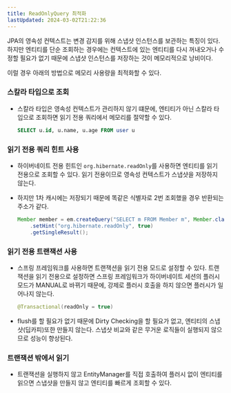 ```yaml
---
title: ReadOnlyQuery 최적화
lastUpdated: 2024-03-02T21:22:36
---
```


JPA의 영속성 컨텍스트는 변경 감지를 위해 스냅샷 인스턴스를 보관하는 특징이 있다. 하지만 엔티티를 단순 조회하는 경우에는 컨텍스트에 있는 엔티티를 다시 꺼내오거나 수정할 필요가 없기 때문에 스냅샷 인스턴스를 저장하는 것이 메모리적으로 낭비이다.

이럴 경우 아래의 방법으로 메모리 사용량을 최적화할 수 있다.

### 스칼라 타입으로 조회

- 스칼라 타입은 영속성 컨텍스트가 관리하지 않기 떄문에, 엔티티가 아닌 스칼라 타입으로 조회하면 읽기 전용 쿼리에서 메모리를 절약할 수 있다.

    ```sql
    SELECT u.id, u.name, u.age FROM user u
    ```

### 읽기 전용 쿼리 힌트 사용

- 하이버네이트 전용 힌트인 `org.hibernate.readOnly`를 사용하면 엔티티를 읽기 전용으로 조회할 수 있다. 읽기 전용이므로 영속성 컨텍스트가 스냅샷을 저장하지 않는다.

- 하지만 1차 캐시에는 저장되기 때문에 똑같은 식별자로 2번 조회했을 경우 반환되는 주소가 같다.

    ```java
    Member member = em.createQuery("SELECT m FROM Member m", Member.class)
        .setHint("org.hibernate.readOnly", true)
        .getSingleResult();
    ```

### 읽기 전용 트랜잭션 사용

- 스프링 프레임워크를 사용하면 트랜잭션을 읽기 전용 모드로 설정할 수 있다. 트랜잭션을 읽기 전용으로 설정하면 스프링 프레임워크가 하이버네이트 세션의 플러시 모드가 MANUAL로 바뀌기 때문에, 강제로 플러시 호출을 하지 않으면 플러시가 일어나지 않는다.

    ```java
    @Transactional(readOnly = true)
    ```

- flush를 할 필요가 없기 때문에 Dirty Checking을 할 필요가 없고, 엔티티의 스냅샷(딥카피)또한 만들지 않는다. 스냅샷 비교와 같은 무거운 로직들이 실행되지 않으므로 성능이 향상된다.

### 트랜잭션 밖에서 읽기

- 트랜잭션을 실행하지 않고 EntityManager를 직접 호출하여 플러시 없이 엔티티를 읽으면 스냅샷을 만들지 않고 엔티티를 빠르게 조회할 수 있다. 